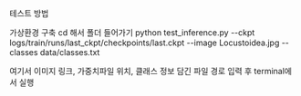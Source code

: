 테스트 방법

가상환경 구축
cd 해서 폴더 들어가기
python test_inference.py --ckpt logs/train/runs/last_ckpt/checkpoints/last.ckpt --image Locustoidea.jpg --classes data/classes.txt

여기서 이미지 링크, 가중치파일 위치, 클래스 정보 담긴 파일 경로 입력 후 terminal에서 실행
